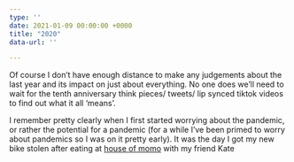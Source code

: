 ```yaml
---
type: ''
date: 2021-01-09 00:00:00 +0000
title: "2020"
data-url: ''

---
```

Of course I don’t have enough distance to make any judgements about the last year and its impact on just about everything. No one does we’ll need to wait for the tenth anniversary think pieces/ tweets/ lip synced tiktok videos to find out what it all ‘means’.

 I remember pretty clearly when I first started worrying about the pandemic, or rather the potential for a pandemic (for a while I’ve been primed to worry about pandemics so I was on it pretty early). It was the day I got my new bike stolen after eating at [house of momo](https://houseofmomo.co.uk/) with my friend Kate